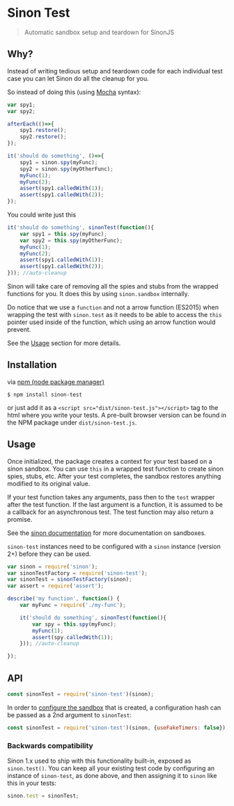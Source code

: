 # Sinon Test
> Automatic sandbox setup and teardown for SinonJS

## Why?
Instead of writing tedious setup and teardown code for each
individual test case you can let Sinon do all the cleanup for you.

So instead of doing this (using [Mocha](https://mochajs.org/) syntax):

```javascript
var spy1;
var spy2;

afterEach(()=>{
    spy1.restore();
    spy2.restore();
});

it('should do something', ()=>{
    spy1 = sinon.spy(myFunc);
    spy2 = sinon.spy(myOtherFunc);
    myFunc(1);
    myFunc(2);
    assert(spy1.calledWith(1));
    assert(spy1.calledWith(2));
});
```

You could write just this

```javascript
it('should do something', sinonTest(function(){
    var spy1 = this.spy(myFunc);
    var spy2 = this.spy(myOtherFunc);
    myFunc(1);
    myFunc(2);
    assert(spy1.calledWith(1));
    assert(spy1.calledWith(2));
})); //auto-cleanup
```

Sinon will take care of removing all the spies and stubs
from the wrapped functions for you. It does this by using
`sinon.sandbox` internally.

Do notice that
we use a `function` and not a arrow function (ES2015)
when wrapping the test with `sinon.test` as it needs
to be able to access the `this` pointer used inside
of the function, which using an arrow function would prevent.

See the [Usage](#usage) section for more details.

## Installation

via [npm (node package manager)](https://github.com/npm/npm)

    $ npm install sinon-test

or just add it as a `<script src="dist/sinon-test.js"></script>`
tag to the html where you write your tests. A pre-built browser
version can be found in the NPM package under `dist/sinon-test.js`.

## Usage

Once initialized, the package creates a context for your test based on a sinon sandbox.
You can use `this` in a wrapped test function to create sinon spies, stubs, etc.
After your test completes, the sandbox restores anything modified to its original value.

If your test function takes any arguments, pass then to the `test` wrapper
after the test function. If the last argument is a function, it is assumed to be a callback
for an asynchronous test. The test function may also return a promise.

See the [sinon documentation](http://sinonjs.org/releases/v2.3.5/sandbox/) for more documentation on sandboxes.

`sinon-test` instances need to be configured with a `sinon` instance (version 2+)
before they can be used.

```js
var sinon = require('sinon');
var sinonTestFactory = require('sinon-test');
var sinonTest = sinonTestFactory(sinon);
var assert = require('assert');

describe('my function', function() {
    var myFunc = require('./my-func');

    it('should do something', sinonTest(function(){
        var spy = this.spy(myFunc);
        myFunc(1);
        assert(spy.calledWith(1));
    })); //auto-cleanup

});
```


## API
```javascript
const sinonTest = require('sinon-test')(sinon);
```

In order to [configure the sandbox](http://sinonjs.org/releases/v2.3.5/sandbox/) that is created, a configuration hash can be passed as a 2nd argument to `sinonTest`:

```js
const sinonTest = require('sinon-test')(sinon, {useFakeTimers: false});
```

### Backwards compatibility
Sinon 1.x used to ship with this functionality built-in, exposed as `sinon.test()`. You can keep all your existing test code by configuring an instance of `sinon-test`, as done above, and then assigning it to `sinon` like this in your tests:

```javascript
sinon.test = sinonTest;
```
